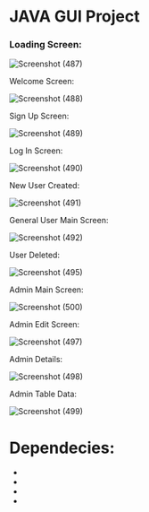 # **JAVA GUI Project**

### Loading Screen:

![Screenshot (487)](https://user-images.githubusercontent.com/60617347/108509171-ea0fa000-72e2-11eb-8b44-b61bf920ca02.png)

Welcome Screen:

![Screenshot (488)](https://user-images.githubusercontent.com/60617347/109338361-2c5d5200-788c-11eb-9a8b-36d1b128982d.png)

Sign Up Screen:

![Screenshot (489)](https://user-images.githubusercontent.com/60617347/109338474-54e54c00-788c-11eb-8dd1-7f651cabca3f.png)

Log In Screen:

![Screenshot (490)](https://user-images.githubusercontent.com/60617347/109338587-76dece80-788c-11eb-8e12-d644010712af.png)

New User Created:

![Screenshot (491)](https://user-images.githubusercontent.com/60617347/109338668-9118ac80-788c-11eb-997b-c5e9a77f0c2e.png)

General User Main Screen:

![Screenshot (492)](https://user-images.githubusercontent.com/60617347/109338768-b4435c00-788c-11eb-93b9-2ad9264045f9.png)

User Deleted:

![Screenshot (495)](https://user-images.githubusercontent.com/60617347/114370492-29e55c00-9b9d-11eb-8784-c0bd1e7797f1.png)

Admin Main Screen:

![Screenshot (500)](https://user-images.githubusercontent.com/60617347/114370680-5e591800-9b9d-11eb-9f8c-f1a3e149564b.png)

Admin Edit Screen:

![Screenshot (497)](https://user-images.githubusercontent.com/60617347/114370564-3f5a8600-9b9d-11eb-9a15-68e0f1d767c0.png)

Admin Details:

![Screenshot (498)](https://user-images.githubusercontent.com/60617347/114370601-4a151b00-9b9d-11eb-9f63-afed7ef381df.png)

Admin Table Data:

![Screenshot (499)](https://user-images.githubusercontent.com/60617347/114370644-54cfb000-9b9d-11eb-9334-716e791b36cd.png)

# **Dependecies:**

-
-
-
-

